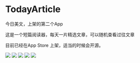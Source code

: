 # TodayArticle
今日美文，上架的第二个App

这是一个短篇阅读器，每天一片精选文章，可以随机查看过往文章

目前已经在App Store 上架，适当的时候会开源。

![](https://github.com/linyc/TodayArticle/raw/master/runscreen/1.png)
![](https://github.com/linyc/TodayArticle/raw/master/runscreen/2.png)
![](https://github.com/linyc/TodayArticle/raw/master/runscreen/3.png)
![](https://github.com/linyc/TodayArticle/raw/master/runscreen/4.png)
![](https://github.com/linyc/TodayArticle/raw/master/runscreen/5.png)

